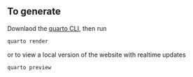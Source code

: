 ## To generate

Downlaod the [quarto CLI](https://quarto.org/docs/get-started/), then run

```bash
quarto render
```

or to view a local version of the website with realtime updates

```bash
quarto preview
```